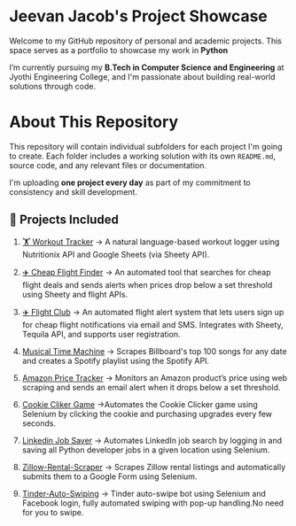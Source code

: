 # Jeevan Jacob's Project Showcase

Welcome to my GitHub repository of personal and academic projects. This space serves as a portfolio to showcase my work in **Python**

I’m currently pursuing my **B.Tech in Computer Science and Engineering** at Jyothi Engineering College, and I'm passionate about building real-world solutions through code.

# About This Repository

This repository will contain individual subfolders for each project I'm going to create. Each folder includes a working solution with its own `README.md`, source code, and any relevant files or documentation.

I'm uploading **one project every day** as part of my commitment to consistency and skill development.

## 📂 Projects Included

1. [🏋️ Workout Tracker](./Workout-Tracker-Nutritionix-Api/) -> A natural language-based workout logger using Nutritionix API and Google Sheets (via Sheety API). 

2. [✈️ Cheap Flight Finder](./Cheap-Flight-Finder/) ->  An automated tool that searches for cheap flight deals and sends alerts when prices drop below a set threshold using Sheety and flight APIs.

3. [✈️ Flight Club](./Flight-Club/) -> An automated flight alert system that lets users sign up for cheap flight notifications via email and SMS. Integrates with Sheety, Tequila API, and supports user registration.

4. [Musical Time Machine](./spotifytop100songs/) ->   Scrapes Billboard's top 100 songs for any date and creates a Spotify playlist using the Spotify API.

5. [Amazon Price Tracker](./Amazon-Price-Tracker/) -> Monitors an Amazon product’s price using web scraping and sends an email alert when it drops below a set threshold.

6. [Cookie Cliker Game](./cookie-clicker/) ->Automates the Cookie Clicker game using Selenium by clicking the cookie and purchasing upgrades every few seconds.

7. [Linkedin Job Saver](./AutomatedJobApplication/) -> Automates LinkedIn job search by logging in and saving all Python developer jobs in a given location using Selenium.

8. [Zillow-Rental-Scraper](./Zillow-Rental_Scraper/) -> Scrapes Zillow rental listings and automatically submits them to a Google Form using Selenium.

9. [Tinder-Auto-Swiping](./tinder-swipe-bot/) ->  Tinder auto-swipe bot using Selenium and Facebook login, fully automated swiping with pop-up handling.No need for you to swipe.
   




